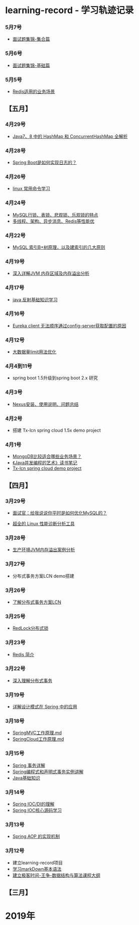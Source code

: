 # learning-record - 学习轨迹记录
### 5月7号
+ [面试题集锦-集合篇]()

### 5月6号
+ [面试题集锦-基础篇](https://github.com/hongjiaoliu/learning-record/blob/master/%E8%AF%95%E9%A2%98%E9%9B%86%E9%94%A6/%E5%9F%BA%E7%A1%80%E7%AF%87.md)

### 5月5号
+ [Redis适用的业务场景](https://github.com/hongjiaoliu/learning-record/blob/master/%E6%9C%AA%E5%88%86%E7%B1%BB/Redis/Redis%E9%80%82%E5%90%88%E7%9A%84%E4%B8%9A%E5%8A%A1%E5%9C%BA%E6%99%AF.md)

## 【五月】

### 4月29号
+ [Java7、8 中的 HashMap 和 ConcurrentHashMap 全解析](https://github.com/hongjiaoliu/learning-record/blob/master/Java%E5%9F%BA%E7%A1%80/%E9%9B%86%E5%90%88/Java7%E3%80%818%20%E4%B8%AD%E7%9A%84%20HashMap%20%E5%92%8C%20ConcurrentHashMap%20%E5%85%A8%E8%A7%A3%E6%9E%90.md)

### 4月28号
+ [Spring Boot是如何实现日志的？](https://github.com/hongjiaoliu/learning-record/blob/master/%E4%B8%BB%E6%B5%81%E6%A1%86%E6%9E%B6/Spring/Spring%20Boot%E6%98%AF%E5%A6%82%E4%BD%95%E5%AE%9E%E7%8E%B0%E6%97%A5%E5%BF%97%E7%9A%84%EF%BC%9F.md)

### 4月26号
+ [linux 常用命令学习](https://github.com/hongjiaoliu/learning-record/blob/master/%E6%9C%AA%E5%88%86%E7%B1%BB/linux/Linux%E5%B8%B8%E7%94%A8%E5%91%BD%E4%BB%A4%E5%AD%A6%E4%B9%A0.md)

### 4月24号
+ [MySQL行锁、表锁、悲观锁、乐观锁的特点](https://github.com/hongjiaoliu/learning-record/blob/master/%E6%95%B0%E6%8D%AE%E5%BA%93/Mysql/MySQL%E8%A1%8C%E9%94%81%E3%80%81%E8%A1%A8%E9%94%81%E3%80%81%E6%82%B2%E8%A7%82%E9%94%81%E3%80%81%E4%B9%90%E8%A7%82%E9%94%81%E7%9A%84%E7%89%B9%E7%82%B9.md)
+ [多线程、架构、异步消息、Redis等性能优](https://github.com/hongjiaoliu/learning-record/blob/master/Java%E9%AB%98%E9%98%B6/%E5%A4%9A%E7%BA%BF%E7%A8%8B%E3%80%81%E6%9E%B6%E6%9E%84%E3%80%81%E5%BC%82%E6%AD%A5%E6%B6%88%E6%81%AF%E3%80%81Redis%E7%AD%89%E6%80%A7%E8%83%BD%E4%BC%98.md)

### 4月22号
+ [MySQL 索引B+树原理，以及建索引的几大原则](https://github.com/hongjiaoliu/learning-record/blob/master/%E6%95%B0%E6%8D%AE%E5%BA%93/Mysql/MySQL%20%E7%B4%A2%E5%BC%95B%2B%E6%A0%91%E5%8E%9F%E7%90%86%EF%BC%8C%E4%BB%A5%E5%8F%8A%E5%BB%BA%E7%B4%A2%E5%BC%95%E7%9A%84%E5%87%A0%E5%A4%A7%E5%8E%9F%E5%88%99.md)

### 4月19号

+ [深入详解JVM 内存区域及内存溢出分析](https://github.com/hongjiaoliu/learning-record/blob/master/Java%E9%AB%98%E9%98%B6/JVM/%E6%B7%B1%E5%85%A5%E8%AF%A6%E8%A7%A3JVM%20%E5%86%85%E5%AD%98%E5%8C%BA%E5%9F%9F%E5%8F%8A%E5%86%85%E5%AD%98%E6%BA%A2%E5%87%BA%E5%88%86%E6%9E%90.md)

### 4月17号
+ [java 反射基础知识学习](https://github.com/hongjiaoliu/learning-record/blob/master/Java%E5%9F%BA%E7%A1%80/%E5%8F%8D%E5%B0%84.md)

### 4月16号
+ [Eureka client 无法顺序通过config-server获取配置的原因](https://github.com/hongjiaoliu/learning-record/blob/master/%E4%B8%BB%E6%B5%81%E6%A1%86%E6%9E%B6/Spring/Spring%20cloud/Eureka%20client%20%E6%97%A0%E6%B3%95%E9%A1%BA%E5%BA%8F%E9%80%9A%E8%BF%87config-server%E8%8E%B7%E5%8F%96%E9%85%8D%E7%BD%AE%E7%9A%84%E5%8E%9F%E5%9B%A0.md)

### 4月12号
+ [大数据量limit用法优化](https://github.com/hongjiaoliu/learning-record/blob/master/%E6%95%B0%E6%8D%AE%E5%BA%93/Mysql/%E5%A4%A7%E6%95%B0%E6%8D%AE%E9%87%8Flimit%E7%94%A8%E6%B3%95%E4%BC%98%E5%8C%96.md)

### 4月4到11号
+ spring boot 1.5升级到spring boot 2.x 研究

### 4月3号
+ [Nexus安装、使用说明、问题总结](https://www.cnblogs.com/bingyeh/p/5913486.html)

### 4月2号
+ 搭建 Tx-lcn spring cloud 1.5x demo project

### 4月1号
+ [MongoDB比较适合哪些业务场景？](https://github.com/hongjiaoliu/learning-record/blob/master/%E6%9C%AA%E5%88%86%E7%B1%BB/MongoDB/MongoDB%20%E6%AF%94%E8%BE%83%E9%80%82%E5%90%88%E5%93%AA%E4%BA%9B%E4%B8%9A%E5%8A%A1%E5%9C%BA%E6%99%AF%EF%BC%9F.md)
+ [《Java并发编程的艺术》读书笔记](https://github.com/hongjiaoliu/learning-record/tree/master/Java%E9%AB%98%E9%98%B6/%E5%B9%B6%E5%8F%91%E7%BC%96%E7%A8%8B/%E3%80%8AJava%E5%B9%B6%E5%8F%91%E7%BC%96%E7%A8%8B%E7%9A%84%E8%89%BA%E6%9C%AF%E3%80%8B%E8%AF%BB%E4%B9%A6%E7%AC%94%E8%AE%B0)
+ [Tx-lcn spring cloud demo project](https://github.com/hongjiaoliu/xcloud-lcn-demo)

## 【四月】

### 3月29号
+ [面试官：给我说说你平时是如何优化MySQL的？](https://mp.weixin.qq.com/s/_abnnW7FzeQuNnA7NoRILg)

+ [超全的 Linux 性能诊断分析工具](https://mp.weixin.qq.com/s/i_UWIVK6zBLhwHq5WbUIQQ)

### 3月28号
+ [生产环境JVM内存溢出案例分析](https://mp.weixin.qq.com/s/_Ah3sjETKInRl25GcgswHg)

### 3月27号
+ 分布式事务方案LCN demo搭建

### 3月26号
+ [了解分布式事务方案LCN](https://txlcn.org/zh-cn/docs/background.html)

### 3月25号
+ [RedLock分布式锁](https://github.com/hongjiaoliu/learning-record/blob/master/%E6%9C%AA%E5%88%86%E7%B1%BB/Redis/RedLock%E5%88%86%E5%B8%83%E5%BC%8F%E9%94%81.md)

### 3月23号
+ [Redis 简介](https://github.com/hongjiaoliu/learning-record/blob/master/%E6%9C%AA%E5%88%86%E7%B1%BB/Redis/Redis%E7%AE%80%E4%BB%8B.md)

### 3月22号
+ [深入理解分布式事务](https://github.com/hongjiaoliu/learning-record/blob/master/%E6%9E%B6%E6%9E%84/%E6%B7%B1%E5%85%A5%E7%90%86%E8%A7%A3%E5%88%86%E5%B8%83%E5%BC%8F%E4%BA%8B%E5%8A%A1.md)

### 3月19号
+ [详解设计模式在 Spring 中的应用](https://github.com/hongjiaoliu/learning-record/blob/master/%E4%B8%BB%E6%B5%81%E6%A1%86%E6%9E%B6/Spring/Spring%E4%B8%AD%E7%94%A8%E5%88%B0%E7%9A%84%E8%AE%BE%E8%AE%A1%E6%A8%A1%E5%BC%8F.md)

### 3月18号
+ [SpringMVC工作原理.md](https://github.com/hongjiaoliu/learning-record/blob/master/%E4%B8%BB%E6%B5%81%E6%A1%86%E6%9E%B6/Spring/Spring%20mvc/SpringMVC%E5%B7%A5%E4%BD%9C%E5%8E%9F%E7%90%86.md)
+ [SpringCloud工作原理.md](https://github.com/hongjiaoliu/learning-record/blob/master/%E4%B8%BB%E6%B5%81%E6%A1%86%E6%9E%B6/Spring/Spring%20cloud/SpringCloud%E5%B7%A5%E4%BD%9C%E5%8E%9F%E7%90%86.md)

### 3月15号
+ [Spring 事务详解](https://github.com/hongjiaoliu/learning-record/blob/master/%E4%B8%BB%E6%B5%81%E6%A1%86%E6%9E%B6/Spring/Spring%20%E4%BA%8B%E5%8A%A1%E8%AF%A6%E8%A7%A3.md)
+ [Spring编程式和声明式事务实例讲解](https://github.com/hongjiaoliu/learning-record/blob/master/%E4%B8%BB%E6%B5%81%E6%A1%86%E6%9E%B6/Spring/Spring%E7%BC%96%E7%A8%8B%E5%BC%8F%E5%92%8C%E5%A3%B0%E6%98%8E%E5%BC%8F%E4%BA%8B%E5%8A%A1%E5%AE%9E%E4%BE%8B%E8%AE%B2%E8%A7%A3.md)
+ [Java基础知识](https://github.com/hongjiaoliu/learning-record/blob/master/Java%E5%9F%BA%E7%A1%80/java%E5%9F%BA%E7%A1%80%E7%9F%A5%E8%AF%86.md)

### 3月14号
+ [Spring IOC/DI的理解](https://github.com/hongjiaoliu/learning-record/blob/master/%E4%B8%BB%E6%B5%81%E6%A1%86%E6%9E%B6/Spring/Spring%20IOC%26DI%E7%9A%84%E7%90%86%E8%A7%A3.md)
+ [Spring IOC核心源码学习](https://github.com/hongjiaoliu/learning-record/blob/master/%E4%B8%BB%E6%B5%81%E6%A1%86%E6%9E%B6/Spring/Spring%20IOC%E6%A0%B8%E5%BF%83%E6%BA%90%E7%A0%81%E5%AD%A6%E4%B9%A0.md)

### 3月13号
+  [Spring AOP 的实现机制](https://github.com/hongjiaoliu/learning-record/blob/master/%E4%B8%BB%E6%B5%81%E6%A1%86%E6%9E%B6/Spring/Spring%20AOP%20%E7%9A%84%E5%AE%9E%E7%8E%B0%E6%9C%BA%E5%88%B6.md)

### 3月12号
+ 建立learning-record项目
+ [学习markDown基本语法](https://github.com/hongjiaoliu/learning-record/blob/master/%E5%85%B6%E5%AE%83/markDown/markDown%E5%9F%BA%E7%A1%80%E8%AF%AD%E6%B3%95.md)
+ [建立极客时间-王争-数据结构与算法课程大纲](https://github.com/hongjiaoliu/learning-record/blob/master/%E6%95%B0%E6%8D%AE%E7%BB%93%E6%9E%84%E4%B8%8E%E7%AE%97%E6%B3%95/%E6%9E%81%E5%AE%A2%E6%97%B6%E9%97%B4-%E7%8E%8B%E4%BA%89%E8%AF%BE%E7%A8%8B%E5%AD%A6%E4%B9%A0%E7%AC%94%E8%AE%B0/%E8%AF%BE%E7%A8%8B%E7%AC%94%E8%AE%B0.md)

## 【三月】

# 2019年
